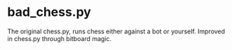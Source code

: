 # bad_chess.py
The original chess.py, runs chess either against a bot or yourself. Improved in chess.py through bitboard magic.
